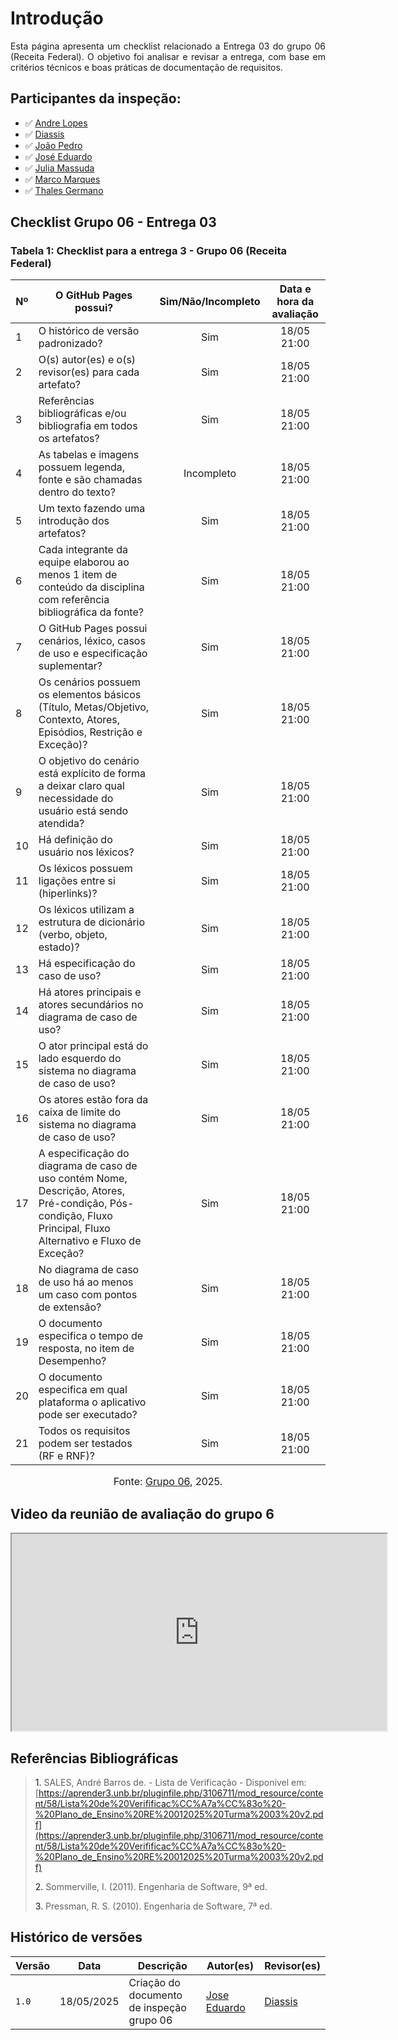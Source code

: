 # Introdução 
<p align="justify">
Esta página apresenta um checklist relacionado a Entrega 03 do grupo 06 (Receita Federal). O objetivo foi analisar e revisar a entrega, com base em critérios técnicos e boas práticas de documentação de requisitos. 
</p>

## Participantes da inspeção: 

- ✅ [Andre Lopes](https://github.com/andrewslopes)
- ✅ [Diassis](https://github.com/Diaxiz)
- ✅ [João Pedro](https://github.com/JpRodrigues2)
- ✅ [José Eduardo](https://github.com/jevprado)
- ✅ [Julia Massuda](https://github.com/JuliaReis18)
- ✅ [Marco Marques](https://github.com/marcomarquesdc)
- ✅ [Thales Germano](https://github.com/thalesgvl)


## Checklist Grupo 06 - Entrega 03

### Tabela 1: Checklist para a entrega 3 - Grupo 06 (Receita Federal) 

| Nº | O GitHub Pages possui? | Sim/Não/Incompleto | Data e hora da avaliação |
|----|-------------------------|:------------------:|:------------------------:|
| 1  | O histórico de versão padronizado? |  Sim | 18/05 21:00  |
| 2  | O(s) autor(es) e o(s) revisor(es) para cada artefato? | Sim  | 18/05 21:00  |
| 3  | Referências bibliográficas e/ou bibliografia em todos os artefatos? | Sim  | 18/05 21:00  |
| 4  | As tabelas e imagens possuem legenda, fonte e são chamadas dentro do texto? | Incompleto  |  18/05 21:00 |
| 5  | Um texto fazendo uma introdução dos artefatos? | Sim  |  18/05 21:00 |
| 6  | Cada integrante da equipe elaborou ao menos 1 item de conteúdo da disciplina com referência bibliográfica da fonte? | Sim  |  18/05 21:00 |
| 7  | O GitHub Pages possui cenários, léxico, casos de uso e especificação suplementar? | Sim  |  18/05 21:00 |
| 8  | Os cenários possuem os elementos básicos (Título, Metas/Objetivo, Contexto, Atores, Episódios, Restrição e Exceção)? |  Sim |  18/05 21:00 |
| 9  | O objetivo do cenário está explícito de forma a deixar claro qual necessidade do usuário está sendo atendida? | Sim  | 18/05 21:00  |
| 10 | Há definição do usuário nos léxicos? | Sim  |  18/05 21:00 |
| 11 | Os léxicos possuem ligações entre si (hiperlinks)? | Sim  | 18/05 21:00  |
| 12 | Os léxicos utilizam a estrutura de dicionário (verbo, objeto, estado)? | Sim  |  18/05 21:00 |
| 13 | Há especificação do caso de uso? | Sim  | 18/05 21:00  |
| 14 | Há atores principais e atores secundários no diagrama de caso de uso? | Sim  |  18/05 21:00 |
| 15 | O ator principal está do lado esquerdo do sistema no diagrama de caso de uso? |  Sim |  18/05 21:00 |
| 16 | Os atores estão fora da caixa de limite do sistema no diagrama de caso de uso? | Sim  |  18/05 21:00 |
| 17 | A especificação do diagrama de caso de uso contém Nome, Descrição, Atores, Pré-condição, Pós-condição, Fluxo Principal, Fluxo Alternativo e Fluxo de Exceção? |  Sim |  18/05 21:00 |
| 18 | No diagrama de caso de uso há ao menos um caso com pontos de extensão? | Sim  | 18/05 21:00 |
| 19 | O documento especifica o tempo de resposta, no item de Desempenho? |  Sim |  18/05 21:00 |
| 20 | O documento especifica em qual plataforma o aplicativo pode ser executado? |  Sim |  18/05 21:00 |
| 21 | Todos os requisitos podem ser testados (RF e RNF)? | Sim  |  18/05 21:00 |

<font size="3"><p style="text-align: center">Fonte: [Grupo 06](https://requisitos-de-software.github.io/2025.1-ReceitaFederal/#membros-da-equipe), 2025.</p></font>



## Video da reunião de avaliação do grupo 6

<iframe width="600" height="315"
        src="https://www.youtube.com/embed/Em2NquNEKWI" 
        title="YouTube video player"
        allow="accelerometer; autoplay; clipboard-write; encrypted-media; gyroscope; picture-in-picture; web-share"
        allowfullscreen>
</iframe>

## Referências Bibliográficas 

> <a>1.</a> SALES, André Barros de. - Lista de Verificação - Disponivel em: [https://aprender3.unb.br/pluginfile.php/3106711/mod_resource/content/58/Lista%20de%20Verifificac%CC%A7a%CC%83o%20-%20Plano_de_Ensino%20RE%20012025%20Turma%2003%20v2.pdf](https://aprender3.unb.br/pluginfile.php/3106711/mod_resource/content/58/Lista%20de%20Verifificac%CC%A7a%CC%83o%20-%20Plano_de_Ensino%20RE%20012025%20Turma%2003%20v2.pdf)
>
> <a>2.</a> Sommerville, I. (2011). Engenharia de Software, 9ª ed.
>
> <a>3.</a> Pressman, R. S. (2010). Engenharia de Software, 7ª ed.
>


## Histórico de versões
Versão |   Data  | Descrição | Autor(es) | Revisor(es)
------ | ---- | ------ | ---------- | ----------
`1.0` | 18/05/2025 | Criação do documento de inspeção grupo 06 | [Jose Eduardo](https://github.com/jevprado) | [Diassis](https://github.com/Diaxiz) | 